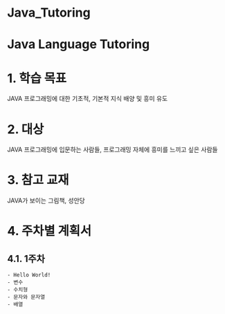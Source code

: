 # Java_Tutoring
 Java Language Tutoring
=======================
# 1. 학습 목표
 JAVA 프로그래밍에 대한 기초적, 기본적 지식 배양 및 흥미 유도
# 2. 대상
  JAVA 프로그래밍에 입문하는 사람들, 프로그래밍 자체에 흥미를 느끼고 싶은 사람들
# 3. 참고 교재
  JAVA가 보이는 그림책, 성안당
# 4. 주차별 계획서
## 4.1. 1주차 
    - Hello World!
    - 변수
    - 수치형
    - 문자와 문자열
    - 배열
